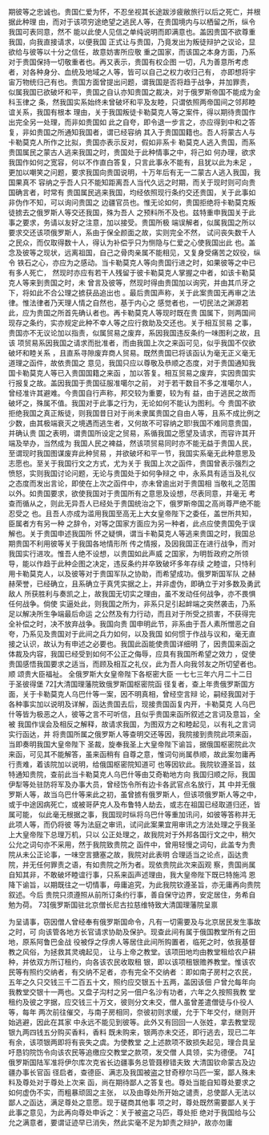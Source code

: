 <!-- { "loadSidebar": true } -->
期彼等之忠诚也。贵国仁爱为怀，不忍坐视其长途跋涉疲敝旅行以后之死亡，并根据此种理
由，而对于该项穷途绝望之逃民人等，在贵国境内与以栖留之所，纵令我国可表同意，然不
能以此使人见信之单纯说明而即满意也。盖因贵国不欲尊重我国，向我直接请求，以便我国
正式让与贵国，乃竟发出为叛徒辩护之议论，显欲给与彼等以十分之信任，故意妨害所应敬
重之国家，而该国之本身方面，乃系对于贵国保持一切敬重者也。再又表示，贵国有权企图
一切，凡为善意所考虑者，对各种身分、血统及地域之人等，皆可以自己之权力收归己有，
亦即想将宇宙万物统归己有也。贵国方面曾提出问题，谓我国是否将趋于战争，并加罪责，
似属我国已欲破坏和平，贵国之自认亦知贵国之裁决，对于俄罗斯帝国不能成为金科玉律之
条，然我国实系始终未曾破坏和平及友睦，只谓依照两帝国间之邻邦睦谊关系，我国有根本
理由，关于我国叛徒卡勒莫克人等之案件，得以期待贵国作出完全另一处理，而非如贵国如
此之自夸，即令退一步言之，亦应得到中和之答复，非如贵国之所通知我国者，谓已经容纳
其入于贵国国籍也。吾人将蒙古人与卡勒莫克人所作之比拟，贵国亦表示反对，假如非系卡
勒莫克人逃入贵国，而系贵国属民之蒙古人逃来我国之时，贵国处于此种情事之中，将己如
何办理，欲求我国作如何之宽容，何以不作直白答复，只言此事永不能有，且犹以此为未足
，更加以嘲笑之问题，要求我国向贵国说明，十万年后有无一二蒙古人逃入我国，我国果真不
容纳之乎吾人只不能知距离吾人当代久远之时期，而关于现时则可向贵国确言者，时常有
贵国属民逃来我国，均经依照现行条约交还贵国，关于此事如非伪作不知，可以询问贵国之
边疆官员也。惟无论如何，贵国拒绝将卡勒莫克叛徒掳去之俄罗斯人等交还我国，殊为吾人
之预料所不及也。兹特重申我国关于此事之要求，务请以友好之注意，加以接受。贵国所极
端误解者，似属我国之所以要求交还该项俄罗斯人，系由于保全颜面之故，实则完全不然，
试问丧失数千人之民众，而仅取得数十人，得认为补偿乎只为恻隐与仁爱之心使我国出此
也。盖念及彼等之现状，远离祖国，自己之骨肉亲属不能相见，又复身受痛苦之奴役，纵令
铁石之心，亦应为之感动。当卡勒莫克人等向贵国行进之时，如果彼等之中已有多人死亡，
然现时亦应有若干人残留于彼卡勒莫克人掌握之中者，如该卡勒莫克人等来到贵国之时，未
曾言及彼等，然现时得由贵国加以询究，并由其爪牙之下，将如此不合公理之掳获品追出也
。最后贵国声称，关于此案贵国无再审之法律。惟法律者乃天理人情之自然也，基于内心之
感觉者也，一切民法之渊源若此，应为贵国之所首先确认者也。再卡勒莫克人等现时既在贵
国属下，则两国间现存之条约，实亦规定此种不幸人等之应行救助及交还也。关于相互贸易
之事，贵国亦不无议论加以指责，似属贸易之废弃，系因我国违反条约一味图利之故，且该
项贸易系因我国之请求而批准者，而由我国上次之来函可见，似乎我国不仅欲破坏和睦关系
，且直系寻隙废弃商人贸易。既然贵国已将该函认为毫无正义毫无道理之函件，故依贵国之
意见，我国只应以尊敬及恭顺之态度，对于贵国通知我国卡勒莫克人等已入贵国国籍之来函
，加以答复。相互贸易之废弃，实因贵国实行报复之故。盖因我国于贵国征服准噶尔之前，
对于若干数目不多之准噶尔人，曾经准许其避难。今贵国自行声称，邦交较为重要，较为有
益，由于逃民之故而破坏之，殊属不值。我国对于此事之行为，无论如何不能认为图利。今
贵国不欲拒绝我国之真正叛徒，则我国昔日对于尚未隶属贵国之自由人等，且系不成比例之
少数，由其极端衰灭之境遇而逃生者，又何故不可容纳之耶!我国不难同意贵国，并确认贵
国之表明，谓贵国所设定之贸易，系循我国之愿望及请求，而容许其开端及举办，当然成为
我国人民之裨益，然该项贸易同时亦不能无益于贵国人民，至谓现时我国图谋废弃此种贸易
，并欲破坏和平一节，我国实系毫无此种意思及志愿也。至关于我国行文之方式，尤为关于
我国上次之函件，贵国曾表示强烈之愤怒，实则我国讨论问题，无论与贵国处于如何争辩之
中，永系具有适当及礼仪之态度而发出言论，即使在上次之函件中，亦未曾逾出对于贵国相
当敬礼之范围以外。如贵国要求，欲使我国对于贵国所有之意思及设想，尽表同意，并毫无
考查而循从之，则此无异吾人已经处于贵国统治之下，俄罗斯帝国之高尚尊严绝不能忍受之
也。且吾人亦成为滥用我国至高无上大女皇帝陛下之委任，盖世所共知，臣属者方有另一种
之辞令，对等之国家方面应为另一种者，此点应使贵国免于误解也。关于贵国申述我国所
怀之疑惧，谓当卡勒莫克人等逃来贵国之时，我国总期贵国不利用彼等关于我国各地情形所
传之情报，及因我国正在进行战争，而对我国实行进攻。惟吾人绝不设想，以贵国如此声威
之国家，为明哲政府之所领导，能以作趋于此种企图之决定，违反条约并卒致破坏多年存续
之睦谊，只恃利用卡勒莫克人，以及彼等对于贵国军队之协助，而希望成功。俄罗斯国军队
之赫赫荣誉，已经确立，且系确立于真凭实据之上，并非虚伪，即确立于对多数及勇武敌人
所获胜利与奏凯之上，故我国无切实之理由，虽不发动任何战争，亦不畏惧任何战争。倘使
实逼处此，则我国之所为，非系只足引起衅端之突然袭击，乃系足以解决所生争端最后命运
之公然及有力行动，而且对于所受之损害，不获得完全补偿之时，决不放弃战争。我国向贵
国申明此节，非系由于吾人素所憎恶之自夸，乃系见及贵国对于此间之兵力如何，以及我国
如何惯于作战与议和，毫无直接之认识，故认为有申述之必要也。我国此函能使贵国详细明
了，因贵国来函之体裁及内容，我国已经受到如何不公正之侮辱，应具有我国所希望之效力
，促使贵国感悟我国要求之适当，而顾及相互之礼仪，此为吾人向我邻友之所切望者也。顺
颂贵大臣福祉。
全俄罗斯大女皇帝陛下各枢密大臣
一七七三年六月二十二日
于圣彼得堡
72大清国理藩院致俄罗斯国枢密院函
径复者，查上年贵俄罗斯国方面，关于卡勒莫克人乌巴什等一案，因不明真相，曾经空言辩
论，嗣经我国对于各种事实加以说明及详解，函达贵国去后，现接贵国函复内开，卡勒莫克
人乌巴什等皆为极恶之人，彼等之言不可听信，且似乎贵国来函所叙述之言词及意旨，全被
我国作误会及相反之解释，故请求我国，为图双方之和睦起见，以有礼之言词实行函达，并
将贵国所属之俄罗斯人等查明交还等因，我院接到贵院此项来函，当即奏明我国大皇帝陛下
圣裁，旋奉我圣上大皇帝陛下谕旨，据俄国枢密院此次来函，可见其不能解答，虽来函稍有
自尊之意，惟词句尚属恭顺，故此案勿庸再行责难，着该院加以说明，给俄国枢密院知道可
也等因钦此。我院钦遵圣旨，兹特通知贵院，查前此当卡勒莫克人乌巴什等由艾奇勒地方向
我国归顺之际，我国伊犁等处驻防将军及办事大员，曾经饬令所有边卡各武官点名放行，其
中并无俄罗斯人等，故当乌巴什等来此之初，虽曾掳有俄罗斯人，但该项俄罗斯人等之中，
或于中途因病死亡，或被哥萨克人及布鲁特人劫去，或志在祖国已经取道归还，皆属可能，
似此毫无根据之事，我国现时纵将乌巴什等重加讯问，如彼等答称并无此项人等，而仍将彼
等为法庭之审讯，试问此案果宜用审讯之方法处理之乎我圣上大皇帝陛下总理万机，只以
公正处理之，故我院对于外邦各国行文之中，稍欠公允之词句亦不采用，然于我院致贵院之
函件中，曾用轻慢之词句，此盖专为贵院从未公正论事，一味空言搪塞之故，我院对此表明
合理适当之论点，函达贵院，并无任何罪责之语，有如贵院之所为者。现依贵院此次来函观
察，贵国尚属自知其非，不敢破坏睦谊行事，只系来函声述理由，我大皇帝陛下既已特施鸿
恩降下谕旨，以期既往之一切情事，毋庸追究，为此我院钦遵圣旨，亦无庸再向贵院叙述。今后
贵院只须遵照从前所订条约行事，善自保守边界，安定居住，务希自勉为荷。
73俄罗斯国驻北京僧长尼古拉慈维特致大清国理藩院呈禀

为呈请事，窃因僧人曾经奉有俄罗斯国命令，凡有一切需要及与北京居民发生事故之时，可
向该管各地方长官请求协助及保护。现查此间有属于俄国教堂所有之田地，原系阿鲁巴金战
役被俘之俘虏人等居住此间所购置者，临死之时，依我基督教之风俗，为拯救其灵魂起见，
让与上帝之教堂。该项田地均由教堂租给农户耕种，并依双方所订租约，向各该农民收取租
银，即以该项租银赡养教堂。惟该农民等有照约交纳者，有交纳不足者，亦有完全不交纳者
：即如南子房村之农民，五年之久只交钱三千二百五十文，照约应交银五十五两，盖因该佃
户曾允每年向我教堂交银十一两也。又盘子沟村之另一佃户名沙有功者，六年之久按照我教
堂租约及彼之字据，应交钱三十万文，彼则分文未交，僧人虽曾差遣僧徒与仆役人等，每年
两次前往催交，与南子房相同，奈彼初则求缓，允于下年交付，继则开始逃避，因此在其家
中永远不能见到彼等。此外又有回回一人张姓，拿去教堂现银九两四钱五分购买香料，香料
既未购来，银两亦未交还，即行逃去，现已二年有余，该项银两即将有丧失之虞。为使教堂
之上述款项不致损失起见，理合具呈吁恳钧院饬令向该农民等追缴应交教堂之款项，发交僧
人具领，实为德便。
74
俄罗斯国陆军准将伊尔库次克省长边疆事务总管聂穆错夫致
大清国钦命蒙古及边疆办事长官函
径启者，查德臣、满志及我国被盗之甘奇穆尔马匹一案，鄙人殊未料及尊处对于尊处上次来
函，尚在期待鄙人之答复也。尊处当能自知尊处要求之如何虚伪不实，而粗暴顽固之主张，
以及由尊处所开始之谴责，总使鄙人无法以鄙人之函达，满足尊处之意愿。现于磋商其他事
项之时，尊处既然需要鄙人关于此事之意见，为此再向尊处申诉之：关于被盗之马匹，尊处拒
绝对于我国给与公允之满意者，要谓证迹早已消失，然此实毫不足为卸责之辩护，故亦勿庸
